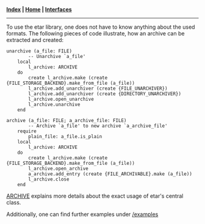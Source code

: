 **[Index](index.md) | [Home](README.md) | [Interfaces](interfaces/README.md)**
***

To use the etar library, one does not have to know anything about the used formats. The following pieces of code illustrate, how an archive can be extracted and created:

```
unarchive (a_file: FILE)
        -- Unarchive `a_file'
    local
        l_archive: ARCHIVE
    do
        create l_archive.make (create {FILE_STORAGE_BACKEND}.make_from_file (a_file))
        l_archive.add_unarchiver (create {FILE_UNARCHIVER})                   
        l_archive.add_unarchiver (create {DIRECTORY_UNARCHIVER})
        l_archive.open_unarchive
        l_archive.unarchive
    end

archive (a_file: FILE; a_archive_file: FILE)
        -- Archive `a_file' to new archive `a_archive_file'
    require
        plain_file: a_file.is_plain
    local
        l_archive: ARCHIVE
    do
        create l_archive.make (create {FILE_STORAGE_BACKEND}.make_from_file (a_file))
        l_archive.open_archive
        a_archive.add_entry (create {FILE_ARCHIVABLE}.make (a_file))
        l_archive.close
    end
```

[ARCHIVE](ARCHIVE.md) explains more details about the exact usage of etar's central class.

Additionally, one can find further examples under [/examples](../examples)
